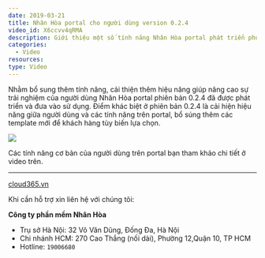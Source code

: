 ```yaml
---
date: 2019-03-21
title: Nhân Hòa portal cho người dùng version 0.2.4
video_id: X6ccvv4qRMA
description: Giới thiệu một số tính năng Nhân Hòa portal phát triển phục vụ khách hàng quản lý cloud server.
categories:
  - Video
resources:
type: Video
---
```


Nhằm bổ sung thêm tính năng, cải thiện thêm hiệu năng giúp nâng cao sự trải nghiệm của người dùng Nhân Hòa portal phiên bản 0.2.4 đã được phát triển và đưa vào sử dụng. Điểm khác biệt ở phiên bản 0.2.4 là cải hiện hiệu năng giữa người dùng và các tính năng trên portal, bổ súng thêm các template mới để khách hàng tùy biến lựa chọn.

![](/images/img-user-nhanhoa-portal/Screenshot_1251.png)

Các tính năng cơ bản của người dùng trên portal bạn tham khảo chi tiết ở video trên.

---
<a href="https://cloud365.vn/" target="_blank">cloud365.vn</a>

Khi cần hỗ trợ xin liên hệ với chúng tôi:

**Công ty phần mềm Nhân Hòa**
- Trụ sở Hà Nội: 32 Võ Văn Dũng, Đống Đa, Hà Nội
- Chi nhánh HCM: 270 Cao Thắng (nối dài), Phường 12,Quận 10, TP HCM
- Hotline: `19006680`